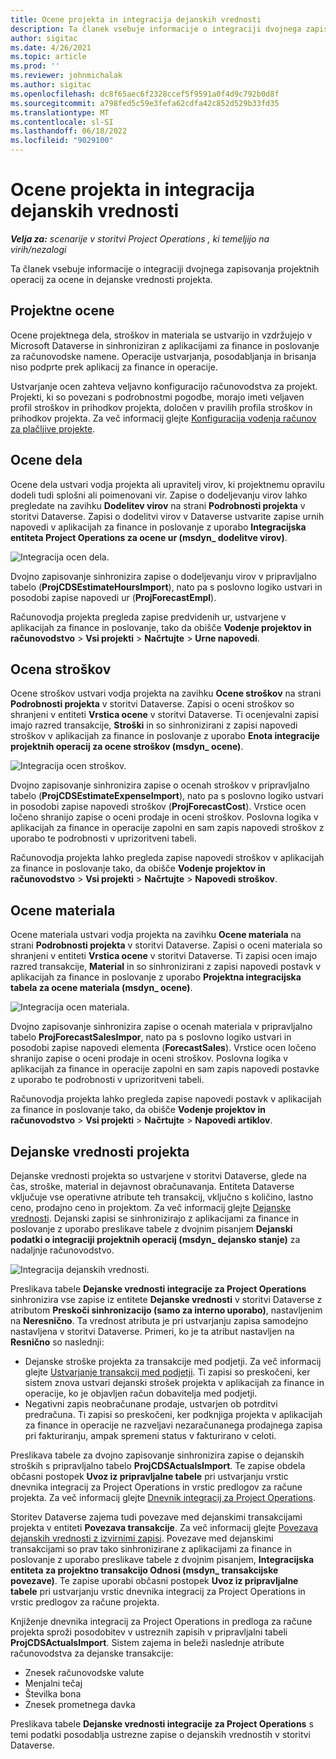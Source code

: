 ```yaml
---
title: Ocene projekta in integracija dejanskih vrednosti
description: Ta članek vsebuje informacije o integraciji dvojnega zapisovanja projektnih operacij za ocene in dejanske vrednosti projekta.
author: sigitac
ms.date: 4/26/2021
ms.topic: article
ms.prod: ''
ms.reviewer: johnmichalak
ms.author: sigitac
ms.openlocfilehash: dc8f65aec6f2328ccef5f9591a0f4d9c792b0d8f
ms.sourcegitcommit: a798fed5c59e3fefa62cdfa42c852d529b33fd35
ms.translationtype: MT
ms.contentlocale: sl-SI
ms.lasthandoff: 06/18/2022
ms.locfileid: "9029100"
---
```

# <a name="project-estimates-and-actuals-integration"></a>Ocene projekta in integracija dejanskih vrednosti

_**Velja za:** scenarije v storitvi Project Operations , ki temeljijo na virih/nezalogi_

Ta članek vsebuje informacije o integraciji dvojnega zapisovanja projektnih operacij za ocene in dejanske vrednosti projekta.

## <a name="project-estimates"></a>Projektne ocene

Ocene projektnega dela, stroškov in materiala se ustvarijo in vzdržujejo v Microsoft Dataverse in sinhroniziran z aplikacijami za finance in poslovanje za računovodske namene. Operacije ustvarjanja, posodabljanja in brisanja niso podprte prek aplikacij za finance in operacije.

Ustvarjanje ocen zahteva veljavno konfiguracijo računovodstva za projekt. Projekti, ki so povezani s podrobnostmi pogodbe, morajo imeti veljaven profil stroškov in prihodkov projekta, določen v pravilih profila stroškov in prihodkov projekta. Za več informacij glejte [Konfiguracija vodenja računov za plačljive projekte](../project-accounting/configure-accounting-billable-projects.md#configure-project-cost-and-revenue-profile-rules).

## <a name="labor-estimates"></a>Ocene dela

Ocene dela ustvari vodja projekta ali upravitelj virov, ki projektnemu opravilu dodeli tudi splošni ali poimenovani vir. Zapise o dodeljevanju virov lahko pregledate na zavihku **Dodelitev virov** na strani **Podrobnosti projekta** v storitvi Dataverse. Zapisi o dodelitvi virov v Dataverse ustvarite zapise urnih napovedi v aplikacijah za finance in poslovanje z uporabo **Integracijska entiteta Project Operations za ocene ur (msdyn\_ dodelitve virov)**.

   ![Integracija ocen dela.](./Media/DW4LaborEstimates.png)

Dvojno zapisovanje sinhronizira zapise o dodeljevanju virov v pripravljalno tabelo (**ProjCDSEstimateHoursImport**), nato pa s poslovno logiko ustvari in posodobi zapise napovedi ur (**ProjForecastEmpl**).

Računovodja projekta pregleda zapise predvidenih ur, ustvarjene v aplikacijah za finance in poslovanje, tako da obišče **Vodenje projektov in računovodstvo** > **Vsi projekti** > **Načrtujte** > **Urne napovedi**.

## <a name="expense-estimates"></a>Ocena stroškov

Ocene stroškov ustvari vodja projekta na zavihku **Ocene stroškov** na strani **Podrobnosti projekta** v storitvi Dataverse. Zapisi o oceni stroškov so shranjeni v entiteti **Vrstica ocene** v storitvi Dataverse. Ti ocenjevalni zapisi imajo razred transakcije, **Stroški** in so sinhronizirani z zapisi napovedi stroškov v aplikacijah za finance in poslovanje z uporabo **Enota integracije projektnih operacij za ocene stroškov (msdyn\_ ocene)**.

   ![Integracija ocen stroškov.](./Media/DW4ExpenseEstimates.png)

Dvojno zapisovanje sinhronizira zapise o ocenah stroškov v pripravljalno tabelo (**ProjCDSEstimateExpenseImport**), nato pa s poslovno logiko ustvari in posodobi zapise napovedi stroškov (**ProjForecastCost**). Vrstice ocen ločeno shranijo zapise o oceni prodaje in oceni stroškov. Poslovna logika v aplikacijah za finance in operacije zapolni en sam zapis napovedi stroškov z uporabo te podrobnosti v uprizoritveni tabeli.

Računovodja projekta lahko pregleda zapise napovedi stroškov v aplikacijah za finance in poslovanje tako, da obišče **Vodenje projektov in računovodstvo** > **Vsi projekti** > **Načrtujte** > **Napovedi stroškov**.

## <a name="material-estimates"></a>Ocene materiala

Ocene materiala ustvari vodja projekta na zavihku **Ocene materiala** na strani **Podrobnosti projekta** v storitvi Dataverse. Zapisi o oceni materiala so shranjeni v entiteti **Vrstica ocene** v storitvi Dataverse. Ti zapisi ocen imajo razred transakcije, **Material** in so sinhronizirani z zapisi napovedi postavk v aplikacijah za finance in poslovanje z uporabo **Projektna integracijska tabela za ocene materiala (msdyn\_ ocene)**.

   ![Integracija ocen materiala.](./Media/DW4MaterialEstimates.png)

Dvojno zapisovanje sinhronizira zapise o ocenah materiala v pripravljalno tabelo **ProjForecastSalesImpor**, nato pa s poslovno logiko ustvari in posodobi zapise napovedi elementa (**ForecastSales**). Vrstice ocen ločeno shranijo zapise o oceni prodaje in oceni stroškov. Poslovna logika v aplikacijah za finance in operacije zapolni en sam zapis napovedi postavke z uporabo te podrobnosti v uprizoritveni tabeli.

Računovodja projekta lahko pregleda zapise napovedi postavk v aplikacijah za finance in poslovanje tako, da obišče **Vodenje projektov in računovodstvo** > **Vsi projekti** > **Načrtujte** > **Napovedi artiklov**.

## <a name="project-actuals"></a>Dejanske vrednosti projekta

Dejanske vrednosti projekta so ustvarjene v storitvi Dataverse, glede na čas, stroške, material in dejavnost obračunavanja. Entiteta Dataverse vključuje vse operativne atribute teh transakcij, vključno s količino, lastno ceno, prodajno ceno in projektom. Za več informacij glejte [Dejanske vrednosti](../actuals/actuals-overview.md). Dejanski zapisi se sinhronizirajo z aplikacijami za finance in poslovanje z uporabo preslikave tabele z dvojnim pisanjem **Dejanski podatki o integraciji projektnih operacij (msdyn\_ dejansko stanje)** za nadaljnje računovodstvo.

   ![Integracija dejanskih vrednosti.](./Media/DW4Actuals.png)

Preslikava tabele **Dejanske vrednosti integracije za Project Operations** sinhronizira vse zapise iz entitete **Dejanske vrednosti** v storitvi Dataverse z atributom **Preskoči sinhronizacijo (samo za interno uporabo)**, nastavljenim na **Neresnično**. Ta vrednost atributa je pri ustvarjanju zapisa samodejno nastavljena v storitvi Dataverse. Primeri, ko je ta atribut nastavljen na **Resnično** so naslednji:

  - Dejanske stroške projekta za transakcije med podjetji. Za več informacij glejte [Ustvarjanje transakcij med podjetji](../project-accounting/create-intercompany-transactions.md). Ti zapisi so preskočeni, ker sistem znova ustvari dejanski strošek projekta v aplikacijah za finance in operacije, ko je objavljen račun dobavitelja med podjetji.
  - Negativni zapis neobračunane prodaje, ustvarjen ob potrditvi predračuna. Ti zapisi so preskočeni, ker podknjiga projekta v aplikacijah za finance in operacije ne razveljavi nezaračunanega prodajnega zapisa pri fakturiranju, ampak spremeni status v fakturirano v celoti.

Preslikava tabele za dvojno zapisovanje sinhronizira zapise o dejanskih stroških s pripravljalno tabelo **ProjCDSActualsImport**. Te zapise obdela občasni postopek **Uvoz iz pripravljalne tabele** pri ustvarjanju vrstic dnevnika integracij za Project Operations in vrstic predlogov za račune projekta. Za več informacij glejte [Dnevnik integracij za Project Operations](../project-accounting/project-operations-integration-journal.md).

Storitev Dataverse zajema tudi povezave med dejanskimi transakcijami projekta v entiteti **Povezava transakcije**. Za več informacij glejte [Povezava dejanskih vrednosti z izvirnimi zapisi](../actuals/linkingactuals.md). Povezave med dejanskimi transakcijami so prav tako sinhronizirane z aplikacijami za finance in poslovanje z uporabo preslikave tabele z dvojnim pisanjem, **Integracijska entiteta za projektno transakcijo Odnosi (msdyn\_ transakcijske povezave)**. Te zapise uporabi občasni postopek **Uvoz iz pripravljalne tabele** pri ustvarjanju vrstic dnevnika integracij za Project Operations in vrstic predlogov za račune projekta.

Knjiženje dnevnika integracij za Project Operations in predloga za račune projekta sproži posodobitev v ustreznih zapisih v pripravljalni tabeli **ProjCDSActualsImport**. Sistem zajema in beleži naslednje atribute računovodstva za dejanske transakcije:

- Znesek računovodske valute
- Menjalni tečaj
- Številka bona
- Znesek prometnega davka

Preslikava tabele **Dejanske vrednosti integracije za Project Operations** s temi podatki posodablja ustrezne zapise o dejanskih vrednostih v storitvi Dataverse.
